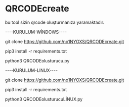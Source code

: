 # QRCODEcreate
bu tool sizin qrcode oluşturmanıza yaramaktadır.



----KURULUM-WİNDOWS----

git clone https://github.com/no1NYOXS/QRCODEcreate.git

pip3 install -r requirements.txt

python3 QRCODEolusturucu.py

----KURULUM-LINUX----

git clone https://github.com/no1NYOXS/QRCODEcreate.git

pip3 install -r requirements.txt

python3 QRCODEolusturucuLİNUX.py

